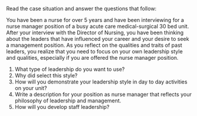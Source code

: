 Read the case situation and answer the questions that follow:  

You have been a nurse for over 5 years and have been interviewing for a nurse manager position of a busy acute care medical-surgical 30 bed unit. After your interview with the Director of Nursing, you have been thinking about the leaders that have influenced your career and your desire to seek a management position. As you reflect on the qualities and traits of past leaders, you realize that you need to focus on your own leadership style and qualities, especially if you are offered the nurse manager position.  

1. What type of leadership do you want to use?  
2. Why did select this style?  
3. How will you demonstrate your leadership style in day to day activities on your unit?  
4. Write a description for your position as nurse manager that reflects your philosophy of leadership and management.  
5. How will you develop staff leadership?


